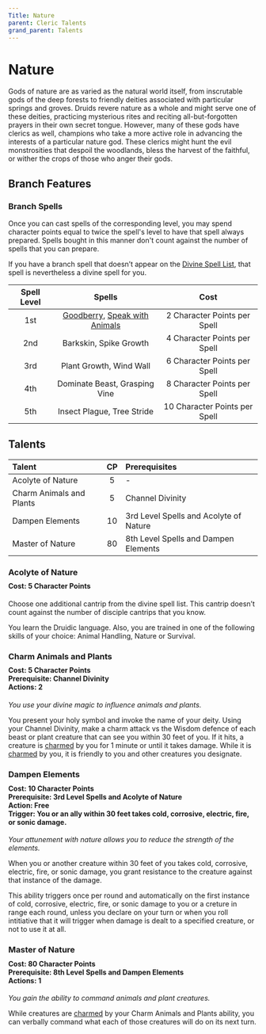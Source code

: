 ```yaml
---
Title: Nature
parent: Cleric Talents
grand_parent: Talents
---
```

 
# Nature
Gods of nature are as varied as the natural world itself, from inscrutable gods of the deep forests to friendly deities associated with particular springs and groves. Druids revere nature as a whole and might serve one of these deities, practicing mysterious rites and reciting all-but-forgotten prayers in their own secret tongue. However, many of these gods have clerics as well, champions who take a more active role in advancing the interests of a particular nature god. These clerics might hunt the evil monstrosities that despoil the woodlands, bless the harvest of the faithful, or wither the crops of those who anger their gods.

## Branch Features
 
### Branch Spells
Once you can cast spells of the corresponding level, you may spend character points equal to twice the spell's level to have that spell always prepared. Spells bought in this manner don't count against the number of spells that you can prepare.
 
If you have a branch spell that doesn’t appear on the [Divine Spell List](https://stormchaserroleplaying.com/stormchaserRPG/Spells/Lists/Divine/), that spell is nevertheless a divine spell for you.
 
| Spell Level | Spells | Cost |
|:-----------:|:------:|:----:|
| 1st | [Goodberry](https://stormchaserroleplaying.com/stormchaserRPG/Spells/1/Transmutation/#goodberry), [Speak with Animals](https://stormchaserroleplaying.com/stormchaserRPG/Spells/1/Divination/#speak-with-animals) | 2 Character Points per Spell |
| 2nd | Barkskin, Spike Growth | 4 Character Points per Spell |
| 3rd | Plant Growth, Wind Wall | 6 Character Points per Spell |
| 4th | Dominate Beast, Grasping Vine | 8 Character Points per Spell |
| 5th | Insect Plague, Tree Stride | 10 Character Points per Spell |

## Talents
 
| Talent | CP | Prerequisites |
|:-------|:--:|:--------------|
| Acolyte of Nature        | 5  | - |
| Charm Animals and Plants | 5  | Channel Divinity |
| Dampen Elements          | 10 | 3rd Level Spells and Acolyte of Nature  |  
| Master of Nature         | 80 | 8th Level Spells and Dampen Elements |  

### Acolyte of Nature 
 
<div style="margin-top:-10px;"></div>
 
#### **Cost:** 5 Character Points
Choose one additional cantrip from the divine spell list. This cantrip doesn’t count against the number of disciple cantrips that you know. 

You learn the Druidic language. Also, you are trained in one of the following skills of your choice: Animal Handling, Nature or Survival.

### Charm Animals and Plants

<div style="margin-top:-10px;"></div>
 
#### **Cost:** 5 Character Points<br>**Prerequisite:** Channel Divinity<br>**Actions:** 2
*You use your divine magic to influence animals and plants.* 

You present your holy symbol and invoke the name of your deity. Using your Channel Divinity, make a charm attack vs the Wisdom defence of each beast or plant creature that can see you within 30 feet of you. If it hits, a creature is [charmed](https://stormchaserroleplaying.com/stormchaserRPG/Conditions/Charmed/) by you for 1 minute or until it takes damage. While it is [charmed](https://stormchaserroleplaying.com/stormchaserRPG/Conditions/Charmed/) by you, it is friendly to you and other creatures you designate.

### Dampen Elements
 
<div style="margin-top:-10px;"></div>
 
#### **Cost:** 10 Character Points<br>**Prerequisite:** 3rd Level Spells and Acolyte of Nature<br>**Action:** Free<br>**Trigger:** You or an ally within 30 feet takes cold, corrosive, electric, fire, or sonic damage.
*Your attunement with nature allows you to reduce the strength of the elements.*

When you or another creature within 30 feet of you takes cold, corrosive, electric, fire, or sonic damage, you grant resistance to the creature against that instance of the damage. 

This ability triggers once per round and automatically on the first instance of cold, corrosive, electric, fire, or sonic damage to you or a creture in range each round, unless you declare on your turn or when you roll intitiative that it will trigger when damage is dealt to a specified creature, or not to use it at all. 

### Master of Nature
 
<div style="margin-top:-10px;"></div>
 
#### **Cost:** 80 Character Points<br>**Prerequisite:** 8th Level Spells and Dampen Elements<br>**Actions:** 1
*You gain the ability to command animals and plant creatures.* 

While creatures are [charmed](https://stormchaserroleplaying.com/stormchaserRPG/Conditions/Charmed/) by your Charm Animals and Plants ability, you can verbally command what each of those creatures will do on its next turn.
